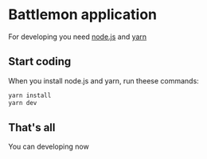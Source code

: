 # Battlemon application

For developing you need [node.js](https://nodejs.org/en/) and [yarn](https://classic.yarnpkg.com/en/docs/install)

## Start coding

When you install node.js and yarn, run theese commands:

```bash
yarn install
yarn dev
```

## That's all

You can developing now

